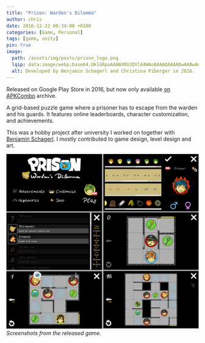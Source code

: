 ```yaml
---
title: "Prison: Warden's Dilemma"
author: chris
date: 2016-12-22 00:34:00 +0100
categories: [Game, Personal]
tags: [game, unity]
pin: true
image:
  path: /assets/img/posts/prison_logo.png
  lqip: data:image/webp;base64,UklGRpoAAABXRUJQVlA4WAoAAAAQAAAADwAABwAAQUxQSDIAAAARL0AmbZurmr57yyIiqE8oiG0bejIYEQTgqiDA9vqnsUSI6H+oAERp2HZ65qP/VIAWAFZQOCBCAAAA8AEAnQEqEAAIAAVAfCWkAALp8sF8rgRgAP7o9FDvMCkMde9PK7euH5M1m6VWoDXf2FkP3BqV0ZYbO6NA/VFIAAAA
  alt: Developed by Benjamin Schagerl and Christina Piberger in 2016.
---
```


Released on Google Play Store in 2016, but now only available [on APKCombo](https://apkcombo.com/prison-warden-s-dilemma/com.SuperiorCoding.PrisonWD/) archive.

A grid-based puzzle game where a prisoner has to escape from the warden and his guards. It features online leaderboards, character customization, and achievements.

This was a hobby project after university I worked on together with [Benjamin Schagerl](https://www.benjaminschagerl.com/). I mostly contributed to game design, level design and art.


![img-description](/assets/img/posts/prison_screenshots.png)
_Screenshots from the released game._

